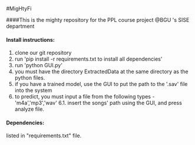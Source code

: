 #MigHtyFi

####This is the mighty repository for the PPL course project @BGU 's SISE department

#### Install instructions: 
1. clone our git repository
2. run 'pip install -r requirements.txt to install all dependencies'
3. run 'python GUI.py'
4. you must have the directory ExtractedData at the same directory as the python files.
5. if you have a trained model, use the GUI to put the path to the '.sav' file into the system
6. to predict, you must input a file from the following types - 'm4a','mp3','wav'
6.1. insert the songs' path using the GUI, and press analyze file.
####   Dependencies:
listed in "requirements.txt" file.
